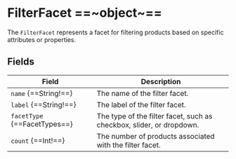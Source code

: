 # FilterFacet ==~object~==

The `FilterFacet` represents a facet for filtering products based on specific attributes or properties. 

## Fields

| Field                          	            | Description                                                          	|
|----------------------------------------------	|----------------------------------------------------------------------	|
| `name` {==String!==}                         	| The name of the filter facet.                                        	|
| `label` {==String!==}                        	| The label of the filter facet.                                     	|
| `facetType` {==FacetTypes==}                	| The type of the filter facet, such as checkbox, slider, or dropdown. 	|
| `count` {==Int!==}               	            | The number of products associated with the filter facet.          	|


